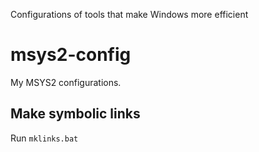 Configurations of tools that make Windows more efficient

# msys2-config
My MSYS2 configurations.
## Make symbolic links
Run `mklinks.bat`
